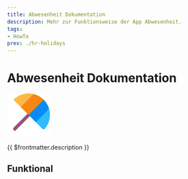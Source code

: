 ```yaml
---
title: Abwesenheit Dokumentation
description: Mehr zur Funktionsweise der App Abwesenheit.
tags:
- HowTo
prev: ./hr-holidays
---
```

# Abwesenheit Dokumentation
![icons_odoo_hr_holidays](attachments/icons_odoo_hr_holidays.png)

{{ $frontmatter.description }}

## Funktional

